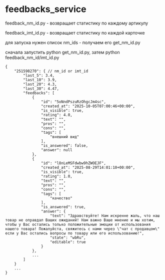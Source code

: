 # feedbacks_service

feedback_nm_id.py - возвращает статистику по каждому артикулу 

feedback_imt_id.py - возвращает статистику по каждой карточке

для запуска нужен список nm_ids - получаем его get_nm_id.py

сначала запустить python get_nm_id.py, затем python feedback_nm_id/imt_id.py

```
{
    "251598270": { // nm_id or imt_id
        "last_5": 3.4,
        "last_10": 3.9,
        "last_20": 4.3,
        "last_30": 4.47,
        "feedbacks": [
            {
                "id": "5oNndPszuRzOhgcJm4sc",
                "created_at": "2025-10-05T07:00:46+00:00",
                "is_visible": true,
                "rating": 4.0,
                "text": "",
                "pros": "",
                "cons": "",
                "tags": [
                    "внешний вид"
                ],
                "is_answered": false,
                "answer": null
            },
            {
                "id": "l8nLeMSFdwbw9hZWOEJF",
                "created_at": "2025-08-29T14:01:10+00:00",
                "is_visible": true,
                "rating": 1.0,
                "text": "",
                "pros": "",
                "cons": "",
                "tags": [
                    "качество"
                ],
                "is_answered": true,
                "answer": {
                    "text": "Здравствуйте! Нам искренне жаль, что наш товар не оправдал Ваших ожиданий! Нам важно Ваше мнение и мы хотим, чтобы у Вас остались только положительные эмоции от использования нашего товара! Пожалуйста, свяжитесь с нами через \"чат с продавцом\" если у Вас остались вопросы по товару или его использованию!",
                    "state": "wbRu",
                    "editable": true
                }
            },
            ...
        ]
    }
    ...
}
```